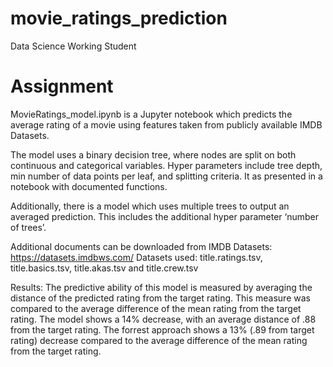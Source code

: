 # movie_ratings_prediction
Data Science Working Student

Assignment
=====================================

MovieRatings_model.ipynb is a Jupyter notebook which predicts the average rating of a movie using features taken from publicly available IMDB Datasets.

The model uses a binary decision tree, where nodes are split on both continuous and categorical variables. Hyper parameters include tree depth, min number of data points per leaf, and splitting criteria. It as presented in a notebook with documented functions.

Additionally, there is a model which uses multiple trees to output an averaged prediction. This includes the additional hyper parameter ‘number of trees’.

Additional documents can be downloaded from IMDB Datasets:  https://datasets.imdbws.com/
Datasets used: title.ratings.tsv, title.basics.tsv, title.akas.tsv and title.crew.tsv

Results: The predictive ability of this model is measured by averaging the distance of the predicted rating from the target rating. This measure was compared to the average difference of the mean rating from the target rating. The model shows a 14% decrease, with an average distance of .88 from the target rating. The forrest approach shows a 13% (.89 from target rating) decrease compared to the average difference of the mean rating from the target rating.
